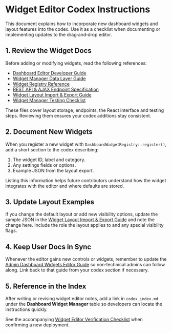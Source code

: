# Widget Editor Codex Instructions

This document explains how to incorporate new dashboard widgets and layout features into the codex. Use it as a checklist when documenting or implementing updates to the drag‑and‑drop editor.

## 1. Review the Widget Docs

Before adding or modifying widgets, read the following references:

- [Dashboard Editor Developer Guide](./dashboard-editor-developer-guide.md)
- [Widget Manager Data Layer Guide](./widget-manager-data-layer-guide.md)
- [Widget Registry Reference](./widget-registry-reference.md)
- [REST API & AJAX Endpoint Specification](./rest-api-and-ajax-endpoint-spec.md)
- [Widget Layout Import & Export Guide](./widget-layout-import-export-guide.md)
- [Widget Manager Testing Checklist](./widget-manager-testing-checklist.md)

These files cover layout storage, endpoints, the React interface and testing steps. Reviewing them ensures your codex additions stay consistent.

## 2. Document New Widgets

When you register a new widget with `DashboardWidgetRegistry::register()`, add a short section to the codex describing:

1. The widget ID, label and category.
2. Any settings fields or options.
3. Example JSON from the layout export.

Listing this information helps future contributors understand how the widget integrates with the editor and where defaults are stored.

## 3. Update Layout Examples

If you change the default layout or add new visibility options, update the sample JSON in the [Widget Layout Import & Export Guide](./widget-layout-import-export-guide.md) and note the change here. Include the role the layout applies to and any special visibility flags.

## 4. Keep User Docs in Sync

Whenever the editor gains new controls or widgets, remember to update the [Admin Dashboard Widgets Editor Guide](./Admin_Dashboard_Widgets_Editor_Guide.md) so non‑technical admins can follow along. Link back to that guide from your codex section if necessary.

## 5. Reference in the Index

After writing or revising widget editor notes, add a link in `codex_index.md` under the **Dashboard Widget Manager** table so developers can locate the instructions quickly.

See the accompanying [Widget Editor Verification Checklist](./WIDGET-EDITOR-VERIFICATION.md) when confirming a new deployment.
